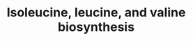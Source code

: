 ---
annotations:
- type: Pathway Ontology
  value: '"valine'
authors:
- J.Heckman
- MaintBot
- Ddigles
- Egonw
- Eweitz
description: ''
last-edited: 2021-05-20
organisms:
- Saccharomyces cerevisiae
redirect_from:
- /index.php/Pathway:WP198
- /instance/WP198
schema-jsonld:
- '@context': https://schema.org/
  '@id': https://wikipathways.github.io/pathways/WP198.html
  '@type': Dataset
  creator:
    '@type': Organization
    name: WikiPathways
  description: ''
  keywords:
  - LEU9
  - BAT2
  - ILV6
  - ILV3
  - Coenzyme A
  - ILV5
  - ILV1
  - acetyl-CoA
  - BAT1
  - L-threonine
  - ILV2
  - NADPH
  - LEU1
  - LEU2
  - L-leucine
  - NADH
  - LEU4
  - L-Valine
  - L-glutamate
  license: CC0
  name: Isoleucine, leucine, and valine biosynthesis
seo: CreativeWork
title: Isoleucine, leucine, and valine biosynthesis
wpid: WP198
---